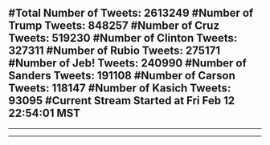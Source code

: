 #Total Number of Tweets: 2613249 
#Number of Trump Tweets: 848257
#Number of Cruz Tweets: 519230
#Number of Clinton Tweets: 327311
#Number of Rubio Tweets: 275171
#Number of Jeb! Tweets: 240990
#Number of Sanders Tweets: 191108
#Number of Carson Tweets: 118147
#Number of Kasich Tweets: 93095
#Current Stream Started at Fri Feb 12 22:54:01 MST
---
---
---
